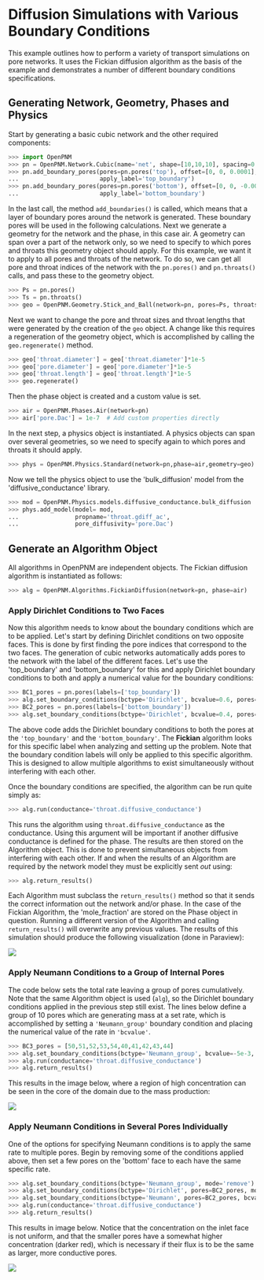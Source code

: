 # Diffusion Simulations with Various Boundary Conditions

This example outlines how to perform a variety of transport simulations on pore networks.  It uses the Fickian diffusion algorithm as the basis of the example and demonstrates a number of different boundary conditions specifications.

## Generating Network, Geometry, Phases and Physics

Start by generating a basic cubic network and the other required components:

``` python
>>> import OpenPNM
>>> pn = OpenPNM.Network.Cubic(name='net', shape=[10,10,10], spacing=0.0001)
>>> pn.add_boundary_pores(pores=pn.pores('top'), offset=[0, 0, 0.0001],
...                       apply_label='top_boundary')
>>> pn.add_boundary_pores(pores=pn.pores('bottom'), offset=[0, 0, -0.0001],
...                       apply_label='bottom_boundary')

```

In the last call, the method ``add_boundaries()`` is called, which means that a layer of boundary pores around the network is generated. These boundary pores will be used in the following calculations. Next we generate a geometry for the network and the phase, in this case air. A geometry can span over a part of the network only, so we need to specify to which pores and throats this geometry object should apply. For this example, we want it to apply to all pores and throats of the network. To do so, we can get all pore and throat indices of the network with the ``pn.pores()`` and ``pn.throats()`` calls, and pass these to the geometry object.

``` python
>>> Ps = pn.pores()
>>> Ts = pn.throats()
>>> geo = OpenPNM.Geometry.Stick_and_Ball(network=pn, pores=Ps, throats=Ts)

```

Next we want to change the pore and throat sizes and throat lengths that were generated by the creation of the ``geo`` object. A change like this requires a regeneration of the geometry object, which is accomplished by calling the ``geo.regenerate()`` method.

``` python
>>> geo['throat.diameter'] = geo['throat.diameter']*1e-5
>>> geo['pore.diameter'] = geo['pore.diameter']*1e-5
>>> geo['throat.length'] = geo['throat.length']*1e-5
>>> geo.regenerate()

```

Then the phase object is created and a custom value is set.

``` python
>>> air = OpenPNM.Phases.Air(network=pn)
>>> air['pore.Dac'] = 1e-7  # Add custom properties directly

```

In the next step, a physics object is instantiated. A physics objects can span over several geometries, so we need to specify again to which pores and throats it should apply.

``` python
>>> phys = OpenPNM.Physics.Standard(network=pn,phase=air,geometry=geo)

```

Now we tell the physics object to use the 'bulk_diffusion' model from the 'diffusive_conductance' library.

``` python
>>> mod = OpenPNM.Physics.models.diffusive_conductance.bulk_diffusion
>>> phys.add_model(model= mod,
...                propname='throat.gdiff_ac',
...                pore_diffusivity='pore.Dac')

```

## Generate an Algorithm Object

All algorithms in OpenPNM are independent objects. The Fickian diffusion algorithm is instantiated as follows:

``` python
>>> alg = OpenPNM.Algorithms.FickianDiffusion(network=pn, phase=air)

```

### Apply Dirichlet Conditions to Two Faces

Now this algorithm needs to know about the boundary conditions which are to be applied.  Let's start by defining Dirichlet conditions on two opposite faces.  This is done by first finding the pore indices that correspond to the two faces.  The generation of cubic networks automatically adds pores to the network with the label of the different faces.  Let's use the 'top_boundary' and 'bottom_boundary' for this and apply Dirichlet boundary conditions to both and apply a numerical value for the boundary conditions:

``` python
>>> BC1_pores = pn.pores(labels=['top_boundary'])
>>> alg.set_boundary_conditions(bctype='Dirichlet', bcvalue=0.6, pores=BC1_pores)
>>> BC2_pores = pn.pores(labels=['bottom_boundary'])
>>> alg.set_boundary_conditions(bctype='Dirichlet', bcvalue=0.4, pores=BC2_pores)

```

The above code adds the Dirichlet boundary conditions to both the pores at the ``'top_boundary'`` and the ``'bottom_boundary'``.  The **Fickian** algorithm looks for this specific label when analyzing and setting up the problem.  Note that the boundary condition labels will only be applied to this specific algorithm. This is designed to allow multiple algorithms to exist simultaneously without interfering with each other.

Once the boundary conditions are specified, the algorithm can be run quite simply as:

``` python
>>> alg.run(conductance='throat.diffusive_conductance')

```

This runs the algorithm using ``throat.diffusive_conductance`` as the conductance. Using this argument will be important if another diffusive conductance is defined for the phase.  The results are then stored on the Algorithm object.  This is done to prevent simultaneous objects from interfering with each other.  If and when the results of an Algorithm are required by the network model they must be explicitly sent *out* using:

``` python
>>> alg.return_results()

```

Each Algorithm must subclass the `return_results()` method so that it sends the correct information out the network and/or phase.  In the case of the Fickian Algorithm, the 'mole_fraction' are stored on the Phase object in question.  Running a different version of the Algorithm and calling `return_results()` will overwrite any previous values.  The results of this simulation should produce the following visualization (done in Paraview):

![](http://imgur.com/Ae9cG0D.png)

### Apply Neumann Conditions to a Group of Internal Pores

The code below sets the total rate leaving a group of pores cumulatively.  Note that the same Algorithm object is used (`alg`), so the Dirichlet boundary conditions applied in the previous step still exist.  The lines below define a group of 10 pores which are generating mass at a set rate, which is accomplished by setting a ``'Neumann_group'`` boundary condition and placing the numerical value of the rate in ``'bcvalue'``.

``` python
>>> BC3_pores = [50,51,52,53,54,40,41,42,43,44]
>>> alg.set_boundary_conditions(bctype='Neumann_group', bcvalue=-5e-3, pores=BC3_pores)
>>> alg.run(conductance='throat.diffusive_conductance')
>>> alg.return_results()

```

This results in the image below, where a region of high concentration can be seen in the core of the domain due to the mass production:

![](http://imgur.com/px45ANu.png)

### Apply Neumann Conditions in Several Pores Individually

One of the options for specifying Neumann conditions is to apply the same rate to multiple pores.  Begin by removing some of the conditions applied above, then set a few pores on the 'bottom' face to each have the same specific rate.

``` python
>>> alg.set_boundary_conditions(bctype='Neumann_group', mode='remove')
>>> alg.set_boundary_conditions(bctype='Dirichlet', pores=BC2_pores, mode='remove')
>>> alg.set_boundary_conditions(bctype='Neumann', pores=BC2_pores, bcvalue=1e-10)
>>> alg.run(conductance='throat.diffusive_conductance')
>>> alg.return_results()

```

This results in image below.  Notice that the concentration on the inlet face is not uniform, and that the smaller pores have a somewhat higher concentration (darker red), which is necessary if their flux is to be the same as larger, more conductive pores.

![](http://imgur.com/50hGves.png)
